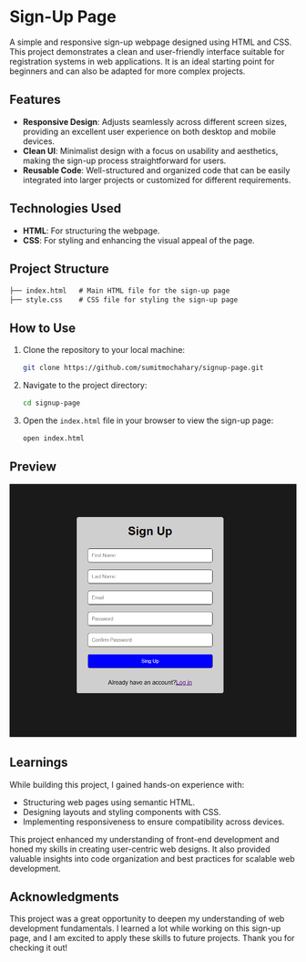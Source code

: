 # Sign-Up Page

A simple and responsive sign-up webpage designed using HTML and CSS. This project demonstrates a clean and user-friendly interface suitable for registration systems in web applications. It is an ideal starting point for beginners and can also be adapted for more complex projects.

## Features

- **Responsive Design**: Adjusts seamlessly across different screen sizes, providing an excellent user experience on both desktop and mobile devices.
- **Clean UI**: Minimalist design with a focus on usability and aesthetics, making the sign-up process straightforward for users.
- **Reusable Code**: Well-structured and organized code that can be easily integrated into larger projects or customized for different requirements.

## Technologies Used

- **HTML**: For structuring the webpage.
- **CSS**: For styling and enhancing the visual appeal of the page.

## Project Structure

```
├── index.html   # Main HTML file for the sign-up page
├── style.css    # CSS file for styling the sign-up page
```

## How to Use

1. Clone the repository to your local machine:
   ```bash
   git clone https://github.com/sumitmochahary/signup-page.git
   ```

2. Navigate to the project directory:
   ```bash
   cd signup-page
   ```

3. Open the `index.html` file in your browser to view the sign-up page:
   ```bash
   open index.html
   ```

## Preview

![Sign-Up Page Preview](https://github.com/sumitmochahary/signup-page/blob/main/image/signup-page-preview.png)

## Learnings

While building this project, I gained hands-on experience with:

- Structuring web pages using semantic HTML.
- Designing layouts and styling components with CSS.
- Implementing responsiveness to ensure compatibility across devices.

This project enhanced my understanding of front-end development and honed my skills in creating user-centric web designs. It also provided valuable insights into code organization and best practices for scalable web development.

## Acknowledgments

This project was a great opportunity to deepen my understanding of web development fundamentals. I learned a lot while working on this sign-up page, and I am excited to apply these skills to future projects. Thank you for checking it out!
